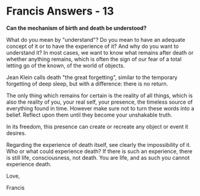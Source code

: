 # Francis Answers - 13

**Can the mechanism of birth and death be understood?&nbsp;**

What do you mean by "understand"? Do you mean to have an adequate concept of it or to have the experience of it? And why do you want to understand it? In most cases, we want to know what remains after death or whether anything remains, which is often the sign of our fear of a total letting go of the known, of the world of objects.&nbsp;

Jean Klein calls death "the great forgetting", similar to the temporary forgetting of deep sleep, but with a difference: there is no return.&nbsp;

The only thing which remains for certain is the reality of all things, which is also the reality of you, your real self, your presence, the timeless source of everything found in time. However make sure not to turn these words into a belief. Reflect upon them until they become your unshakable truth.&nbsp;

In its freedom, this presence can create or recreate any object or event it desires.

Regarding the experience of death itself, see clearly the impossibility of it. Who or what could experience death? If there is such an experience, there is still life, consciousness, not death. You are life, and as such you cannot experience death.

Love,

Francis

